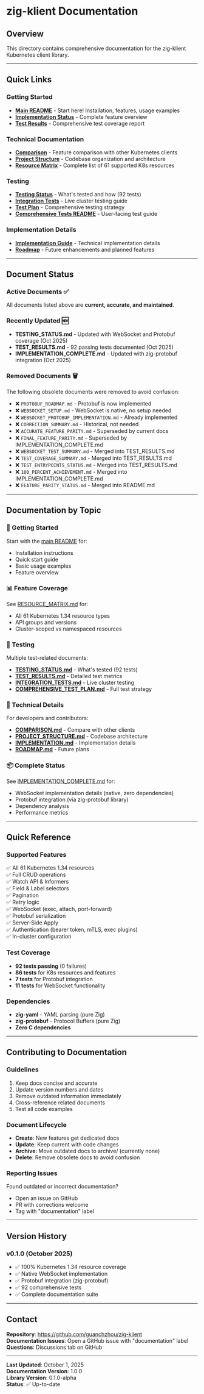 # zig-klient Documentation

## Overview

This directory contains comprehensive documentation for the zig-klient Kubernetes client library.

---

## Quick Links

### Getting Started
- **[Main README](../README.md)** - Start here! Installation, features, usage examples
- **[Implementation Status](../IMPLEMENTATION_COMPLETE.md)** - Complete feature overview
- **[Test Results](../TEST_RESULTS.md)** - Comprehensive test coverage report

### Technical Documentation
- **[Comparison](COMPARISON.md)** - Feature comparison with other Kubernetes clients
- **[Project Structure](PROJECT_STRUCTURE.md)** - Codebase organization and architecture
- **[Resource Matrix](RESOURCE_MATRIX.md)** - Complete list of 61 supported K8s resources

### Testing
- **[Testing Status](TESTING_STATUS.md)** - What's tested and how (92 tests)
- **[Integration Tests](INTEGRATION_TESTS.md)** - Live cluster testing guide
- **[Test Plan](COMPREHENSIVE_TEST_PLAN.md)** - Comprehensive testing strategy
- **[Comprehensive Tests README](../tests/comprehensive/README.md)** - User-facing test guide

### Implementation Details
- **[Implementation Guide](IMPLEMENTATION.md)** - Technical implementation details
- **[Roadmap](ROADMAP.md)** - Future enhancements and planned features

---

## Document Status

### Active Documents ✅
All documents listed above are **current, accurate, and maintained**.

### Recently Updated 🆕
- **TESTING_STATUS.md** - Updated with WebSocket and Protobuf coverage (Oct 2025)
- **TEST_RESULTS.md** - 92 passing tests documented (Oct 2025)
- **IMPLEMENTATION_COMPLETE.md** - Updated with zig-protobuf integration (Oct 2025)

### Removed Documents 🗑️
The following obsolete documents were removed to avoid confusion:
- ❌ `PROTOBUF_ROADMAP.md` - Protobuf is now implemented
- ❌ `WEBSOCKET_SETUP.md` - WebSocket is native, no setup needed
- ❌ `WEBSOCKET_PROTOBUF_IMPLEMENTATION.md` - Already implemented
- ❌ `CORRECTION_SUMMARY.md` - Historical, not needed
- ❌ `ACCURATE_FEATURE_PARITY.md` - Superseded by current docs
- ❌ `FINAL_FEATURE_PARITY.md` - Superseded by IMPLEMENTATION_COMPLETE.md
- ❌ `WEBSOCKET_TEST_SUMMARY.md` - Merged into TEST_RESULTS.md
- ❌ `TEST_COVERAGE_SUMMARY.md` - Merged into TEST_RESULTS.md
- ❌ `TEST_ENTRYPOINTS_STATUS.md` - Merged into TEST_RESULTS.md
- ❌ `100_PERCENT_ACHIEVEMENT.md` - Merged into IMPLEMENTATION_COMPLETE.md
- ❌ `FEATURE_PARITY_STATUS.md` - Merged into README.md

---

## Documentation by Topic

### 🚀 Getting Started
Start with the [main README](../README.md) for:
- Installation instructions
- Quick start guide
- Basic usage examples
- Feature overview

### 📊 Feature Coverage
See [RESOURCE_MATRIX.md](RESOURCE_MATRIX.md) for:
- All 61 Kubernetes 1.34 resource types
- API groups and versions
- Cluster-scoped vs namespaced resources

### 🧪 Testing
Multiple test-related documents:
- **[TESTING_STATUS.md](TESTING_STATUS.md)** - What's tested (92 tests)
- **[TEST_RESULTS.md](../TEST_RESULTS.md)** - Detailed test metrics
- **[INTEGRATION_TESTS.md](INTEGRATION_TESTS.md)** - Live cluster testing
- **[COMPREHENSIVE_TEST_PLAN.md](COMPREHENSIVE_TEST_PLAN.md)** - Full test strategy

### 🔬 Technical Details
For developers and contributors:
- **[COMPARISON.md](COMPARISON.md)** - Compare with other clients
- **[PROJECT_STRUCTURE.md](PROJECT_STRUCTURE.md)** - Codebase architecture
- **[IMPLEMENTATION.md](IMPLEMENTATION.md)** - Implementation details
- **[ROADMAP.md](ROADMAP.md)** - Future plans

### 📦 Complete Status
See [IMPLEMENTATION_COMPLETE.md](../IMPLEMENTATION_COMPLETE.md) for:
- WebSocket implementation details (native, zero dependencies)
- Protobuf integration (via zig-protobuf library)
- Dependency analysis
- Performance metrics

---

## Quick Reference

### Supported Features
✅ All 61 Kubernetes 1.34 resources  
✅ Full CRUD operations  
✅ Watch API & Informers  
✅ Field & Label selectors  
✅ Pagination  
✅ Retry logic  
✅ WebSocket (exec, attach, port-forward)  
✅ Protobuf serialization  
✅ Server-Side Apply  
✅ Authentication (bearer token, mTLS, exec plugins)  
✅ In-cluster configuration  

### Test Coverage
- **92 tests passing** (0 failures)
- **86 tests** for K8s resources and features
- **7 tests** for Protobuf integration
- **11 tests** for WebSocket functionality

### Dependencies
- **zig-yaml** - YAML parsing (pure Zig)
- **zig-protobuf** - Protocol Buffers (pure Zig)
- **Zero C dependencies**

---

## Contributing to Documentation

### Guidelines
1. Keep docs concise and accurate
2. Update version numbers and dates
3. Remove outdated information immediately
4. Cross-reference related documents
5. Test all code examples

### Document Lifecycle
- **Create**: New features get dedicated docs
- **Update**: Keep current with code changes
- **Archive**: Move outdated docs to archive/ (currently none)
- **Delete**: Remove obsolete docs to avoid confusion

### Reporting Issues
Found outdated or incorrect documentation?
- Open an issue on GitHub
- PR with corrections welcome
- Tag with "documentation" label

---

## Version History

### v0.1.0 (October 2025)
- ✅ 100% Kubernetes 1.34 resource coverage
- ✅ Native WebSocket implementation
- ✅ Protobuf integration (zig-protobuf)
- ✅ 92 comprehensive tests
- ✅ Complete documentation suite

---

## Contact

**Repository**: https://github.com/guanchzhou/zig-klient  
**Documentation Issues**: Open a GitHub issue with "documentation" label  
**Questions**: Discussions tab on GitHub

---

**Last Updated**: October 1, 2025  
**Documentation Version**: 1.0.0  
**Library Version**: 0.1.0-alpha  
**Status**: ✅ Up-to-date

